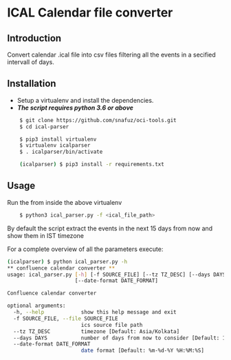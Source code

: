 # ICAL Calendar file converter

## Introduction

Convert calendar .ical file into csv files filtering all the events in a secified intervall of days.

## Installation

* Setup a virtualenv and install the dependencies.
* ***The script requires python 3.6 or above***

```bash
    $ git clone https://github.com/snafuz/oci-tools.git
    $ cd ical-parser

    $ pip3 install virtualenv
    $ virtualenv icalparser
    $ . icalparser/bin/activate

    (icalparser) $ pip3 install -r requirements.txt

```

## Usage

Run the from inside the above virtualenv
```bash
    $ python3 ical_parser.py -f <ical_file_path>
```

By default the script extract the events in the next 15 days from now and show them in IST timezone

For a complete overview of all the parameters execute:
```bash
(icalparser) $ python ical_parser.py -h
** confluence calendar converter **
usage: ical_parser.py [-h] [-f SOURCE_FILE] [--tz TZ_DESC] [--days DAYS]
                      [--date-format DATE_FORMAT]

Confluence calendar converter

optional arguments:
  -h, --help            show this help message and exit
  -f SOURCE_FILE, --file SOURCE_FILE
                        ics source file path
  --tz TZ_DESC          timezone [Default: Asia/Kolkata]
  --days DAYS           number of days from now to consider [Default: 15]
  --date-format DATE_FORMAT
                        date format [Default: %m-%d-%Y %H:%M:%S]
```









